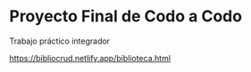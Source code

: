 # Proyecto Final de Codo a Codo

Trabajo práctico integrador 

https://bibliocrud.netlify.app/biblioteca.html
